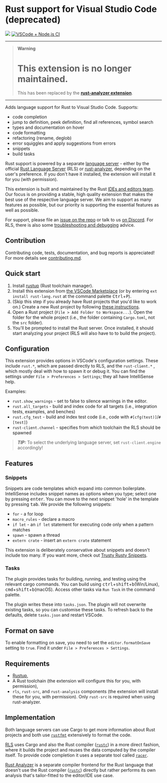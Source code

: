 # Rust support for Visual Studio Code (deprecated)

[![](https://vsmarketplacebadge.apphb.com/version/rust-lang.rust.svg)](https://marketplace.visualstudio.com/items?itemName=rust-lang.rust)
[![VSCode + Node.js CI](https://img.shields.io/github/workflow/status/rust-lang/rls-vscode/VSCode%20+%20Node.js%20CI.svg?logo=github)](https://github.com/rust-lang/rls-vscode/actions?query=workflow%3A%22VSCode+%2B+Node.js+CI%22)

----

> **Warning**
> # This extension is no longer maintained.
> This has been replaced by the [**rust-analyzer extension**](https://marketplace.visualstudio.com/items?itemName=rust-lang.rust-analyzer).

-----

Adds language support for Rust to Visual Studio Code. Supports:

* code completion
* jump to definition, peek definition, find all references, symbol search
* types and documentation on hover
* code formatting
* refactoring (rename, deglob)
* error squiggles and apply suggestions from errors
* snippets
* build tasks

Rust support is powered by a separate [language server](https://microsoft.github.io/language-server-protocol/overviews/lsp/overview/) -
either by the official [Rust Language Server](https://github.com/rust-lang/rls) (RLS) or
[rust-analyzer](https://github.com/rust-analyzer/rust-analyzer), depending on the user's
preference. If you don't have it installed, the extension will install it for
you (with permission).

This extension is built and maintained by the Rust
[IDEs and editors team](https://www.rust-lang.org/en-US/team.html#Dev-tools-team).
Our focus is on providing
a stable, high quality extension that makes the best use of the respective language
server. We aim to support as many features as possible, but our priority is
supporting the essential features as well as possible.

For support, please file an
[issue on the repo](https://github.com/rust-lang/rls-vscode/issues/new)
or talk to us [on Discord](https://discordapp.com/invite/rust-lang).
For RLS, there is also some [troubleshooting and debugging](https://github.com/rust-lang/rls/blob/master/debugging.md) advice.

## Contribution

Contributing code, tests, documentation, and bug reports is appreciated! For
more details see [contributing.md](https://github.com/rust-lang/vscode-rust/blob/HEAD/contributing.md).


## Quick start

1. Install [rustup](https://www.rustup.rs/) (Rust toolchain manager).
2. Install this extension from [the VSCode Marketplace](https://marketplace.visualstudio.com/items?itemName=rust-lang.rust)
  (or by entering `ext install rust-lang.rust` at the command palette <kbd>Ctrl</kbd>+<kbd>P</kbd>).
3. (Skip this step if you already have Rust projects that you'd like to work on.)
  Create a new Rust project by following [these instructions](https://doc.rust-lang.org/book/ch01-03-hello-cargo.html).
4. Open a Rust project (`File > Add Folder to Workspace...`). Open the folder for the whole
  project (i.e., the folder containing `Cargo.toml`, not the `src` folder).
5. You'll be prompted to install the Rust server. Once installed, it should start
  analyzing your project (RLS will also have to to build the project).


## Configuration

This extension provides options in VSCode's configuration settings. These
include `rust.*`, which are passed directly to RLS, and the `rust-client.*`
, which mostly deal with how to spawn it or debug it.
You can find the settings under `File > Preferences > Settings`; they all
have IntelliSense help.

Examples:

* `rust.show_warnings` - set to false to silence warnings in the editor.
* `rust.all_targets` - build and index code for all targets (i.e., integration tests, examples, and benches)
* `rust.cfg_test` - build and index test code (i.e., code with `#[cfg(test)]`/`#[test]`)
* `rust-client.channel` - specifies from which toolchain the RLS should be spawned

> **_TIP:_** To select the underlying language server, set `rust-client.engine` accordingly!

## Features

### Snippets

Snippets are code templates which expand into common boilerplate. IntelliSense
includes snippet names as options when you type; select one by pressing
<kbd>enter</kbd>. You can move to the next snippet 'hole' in the template by
pressing <kbd>tab</kbd>. We provide the following snippets:

* `for` - a for loop
* `macro_rules` - declare a macro
* `if let` - an `if let` statement for executing code only when a pattern matches
* `spawn` - spawn a thread
* `extern crate` - insert an `extern crate` statement

This extension is deliberately conservative about snippets and doesn't include
too many. If you want more, check out
[Trusty Rusty Snippets](https://marketplace.visualstudio.com/items?itemName=polypus74.trusty-rusty-snippets).

### Tasks

The plugin provides tasks for building, running, and testing using the relevant
cargo commands. You can build using <kbd>ctrl</kbd>+<kbd>shift</kbd>+<kbd>b</kbd>(Win/Linux), <kbd>cmd</kbd>+<kbd>shift</kbd>+<kbd>b</kbd>(macOS).
Access other tasks via `Run Task` in the command palette.

The plugin writes these into `tasks.json`. The plugin will not overwrite
existing tasks, so you can customise these tasks. To refresh back to the
defaults, delete `tasks.json` and restart VSCode.


## Format on save

To enable formatting on save, you need to set the `editor.formatOnSave` setting
to `true`. Find it under `File > Preferences > Settings`.


## Requirements

* [Rustup](https://www.rustup.rs/),
* A Rust toolchain (the extension will configure this for you, with permission),
* `rls`, `rust-src`, and `rust-analysis` components (the extension will install
  these for you, with permission). Only `rust-src` is required when using
  rust-analyzer.


## Implementation

Both language servers can use Cargo to get more information about Rust projects
and both use [`rustfmt`](https://github.com/rust-lang/rustfmt/) extensively to
format the code.

[RLS](https://github.com/rust-lang/rls) uses Cargo and also the Rust compiler
([`rustc`](https://github.com/rust-lang/rust/)) in a more direct fashion, where
it builds the project and reuses the data computed by the compiler itself. To
provide code completion it uses a separate tool called
[`racer`](https://github.com/racer-rust/racer).

[Rust Analyzer](https://github.com/rust-analyzer/rust-analyzer) is a separate
compiler frontend for the Rust language that doesn't use the Rust compiler
([`rustc`](https://github.com/rust-lang/rust/)) directly but rather performs its
own analysis that's tailor-fitted to the editor/IDE use case.
